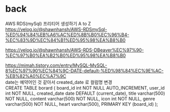 # back
AWS RDS(mySql) 프리티어 생성하기 A to Z <br>
https://velog.io/@shawnhansh/AWS-RDSmySql-%ED%94%84%EB%A6%AC%ED%8B%B0%EC%96%B4-%EC%83%9D%EC%84%B1%ED%95%98%EA%B8%B0


https://velog.io/@shawnhansh/AWS-RDS-DBeaver%EC%97%90-%EC%97%B0%EA%B2%B0%ED%95%98%EA%B8%B0
<br>

https://mimah.tistory.com/entry/MySQL-MySQL-8%EC%97%90%EC%84%9C-DATE-default-%ED%98%84%EC%9E%AC-%EB%82%A0%EC%A7%9C
<br>
date는 예약어인 것 같아서 created_date 로 컬럼명 변경
<br>
CREATE TABLE borard
(
	board_id int NOT NULL AUTO_INCREMENT,
	user_id int NOT NULL,
	created_date date DEFAULT (current_date),
	title varchar(500) NOT NULL,
	content varchar(500) NOT NULL,
	icon int NOT NULL,
	genre varchar(500) NOT NULL,
	heart varchar(500),
	PRIMARY KEY (board_id)
);
